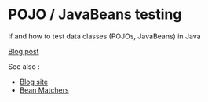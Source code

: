 # POJO / JavaBeans testing

If and how to test data classes (POJOs, JavaBeans) in Java

[Blog post](https://gualtierotesta.github.io/blog/articles/testing/bean-matchers/)

See also :

* [Blog site](https://www.gualtierotesta.it)
* [Bean Matchers](https://github.com/orien/bean-matchers)

